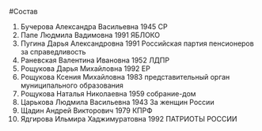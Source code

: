 #Состав
1. Бучерова Александра Васильевна 1945 СР
2. Папе Людмила Вадимовна 1991 ЯБЛОКО
3. Пугина Дарья Александровна 1991 Российская партия пенсионеров за справедливость
4. Раневская Валентина Ивановна 1952 ЛДПР
5. Рощукова Дарья Михайловна 1992 ЕР
6. Рощукова Ксения Михайловна 1983 представительный орган муниципального образования
7. Рощукова Наталья Николаевна 1959 собрание-дом
8. Царькова Людмила Васильевна 1943 За женщин России
9. Щадин Андрей Викторович 1979 КПРФ
10. Ядгирова Ильмира Хаджимуратовна 1992 ПАТРИОТЫ РОССИИ
